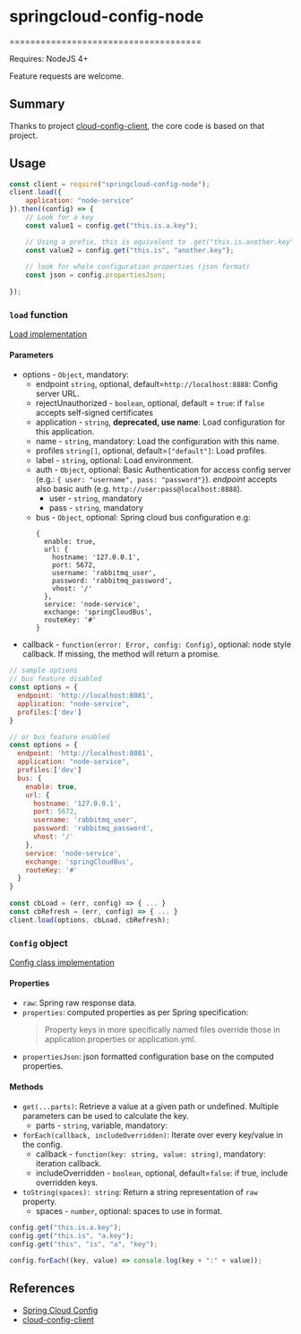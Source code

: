 # springcloud-config-node
=====================================

Requires: NodeJS 4+

Feature requests are welcome.

Summary
-------
Thanks to project [cloud-config-client](https://github.com/victorherraiz/cloud-config-client), the core code is based on that project.


Usage
-----

```js
const client = require("springcloud-config-node");
client.load({
    application: "node-service"
}).then((config) => {
    // Look for a key
    const value1 = config.get("this.is.a.key");

    // Using a prefix, this is equivalent to .get("this.is.another.key");
    const value2 = config.get("this.is", "another.key");
    
    // look for whole configuration properties (json format)
    const json = config.propertiesJson;
    
});

```

### `load` function

[Load implementation](./index.js)

#### Parameters

* options - `Object`, mandatory:
    * endpoint `string`, optional, default=`http://localhost:8888`: Config server URL.
    * rejectUnauthorized - `boolean`, optional, default = `true`: if `false` accepts self-signed certificates
    * application - `string`, **deprecated, use name**: Load configuration for this application.
    * name - `string`, mandatory: Load the configuration with this name.
    * profiles `string[]`, optional, default=`["default"]`: Load profiles.
    * label - `string`, optional: Load environment.
    * auth - `Object`, optional: Basic Authentication for access config server (e.g.: `{ user: "username", pass: "password"}`). 
    _endpoint_ accepts also basic auth (e.g. `http://user:pass@localhost:8888`).
        * user - `string`, mandatory
        * pass - `string`, mandatory
    * bus - `Object`, optional: Spring cloud bus configuration e.g: 
      ``` 
      {
        enable: true,
        url: {
          hostname: '127.0.0.1',
          port: 5672,
          username: 'rabbitmq_user',
          password: 'rabbitmq_password',
          vhost: '/'
        },
        service: 'node-service',
        exchange: 'springCloudBus',
        routeKey: '#'
      }
      ```
* callback - `function(error: Error, config: Config)`, optional: node style callback. If missing, the method will return a promise.

```js
// sample options
// bus feature disabled
const options = {
  endpoint: 'http://localhost:8081',
  application: "node-service",
  profiles:['dev']
}

// or bus feature enabled
const options = {
  endpoint: 'http://localhost:8081',
  application: "node-service",
  profiles:['dev']
  bus: {
    enable: true,
    url: {
      hostname: '127.0.0.1',
      port: 5672,
      username: 'rabbitmq_user',
      password: 'rabbitmq_password',
      vhost: '/'
    },
    service: 'node-service',
    exchange: 'springCloudBus',
    routeKey: '#'
  }
}
 
const cbLoad = (err, config) => { ... }
const cbRefresh = (err, config) => { ... }
client.load(options, cbLoad, cbRefresh);
```

### `Config` object

[Config class implementation](./lib/config.js)

#### Properties

* `raw`: Spring raw response data.
* `properties`: computed properties as per Spring specification:
  > Property keys in more specifically named files override those in application.properties or application.yml.
* `propertiesJson`: json formatted configuration base on the computed properties.

#### Methods

* `get(...parts)`: Retrieve a value at a given path or undefined. Multiple parameters can be used to calculate the key.
    * parts - `string`, variable, mandatory:
* `forEach(callback, includeOverridden)`: Iterate over every key/value in the config.
    * callback - `function(key: string, value: string)`, mandatory: iteration callback.
    * includeOverridden - `boolean`, optional, default=`false`: if true, include overridden keys.
* `toString(spaces): string`: Return a string representation of `raw` property.
    * spaces - `number`, optional: spaces to use in format.

```js
config.get("this.is.a.key");
config.get("this.is", "a.key");
config.get("this", "is", "a", "key");

config.forEach((key, value) => console.log(key + ":" + value));
```


References
----------

* [Spring Cloud Config](http://cloud.spring.io/spring-cloud-config/)
* [cloud-config-client](https://github.com/victorherraiz/cloud-config-client)

